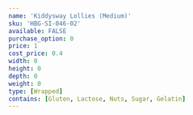 ```yaml
---
name: 'Kiddysway Lollies (Medium)'
sku: 'HBG-SI-046-02'
available: FALSE
purchase_option: 0
price: 1
cost_price: 0.4
width: 0
height: 0
depth: 0
weight: 0
type: [Wrapped]
contains: [Gluten, Lactose, Nuts, Sugar, Gelatin]
---
```

